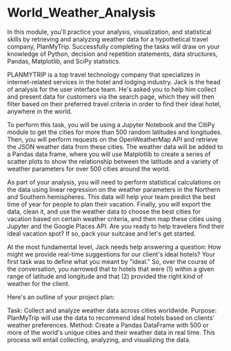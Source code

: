 # World_Weather_Analysis

In this module, you'll practice your analysis, visualization, and statistical skills by retrieving and analyzing weather data for a hypothetical travel company, PlanMyTrip. Successfully completing the tasks will draw on your knowledge of Python, decision and repetition statements, data structures, Pandas, Matplotlib, and SciPy statistics.


PLANMYTRIP is a top travel technology company that specializes in internet-related services in the hotel and lodging industry. Jack is the head of analysis for the user interface team. He's asked you to help him collect and present data for customers via the search page, which they will then filter based on their preferred travel criteria in order to find their ideal hotel, anywhere in the world.

To perform this task, you will be using a Jupyter Notebook and the CitiPy module to get the cities for more than 500 random latitudes and longitudes. Then, you will perform requests on the OpenWeatherMap API and retrieve the JSON weather data from these cities. The weather data will be added to a Pandas data frame, where you will use Matplotlib to create a series of scatter plots to show the relationship between the latitude and a variety of weather parameters for over 500 cities around the world.

As part of your analysis, you will need to perform statistical calculations on the data using linear regression on the weather parameters in the Northern and Southern hemispheres. This data will help your team predict the best time of year for people to plan their vacation. Finally, you will export the data, clean it, and use the weather data to choose the best cities for vacation based on certain weather criteria, and then map these cities using Jupyter and the Google Places API. Are you ready to help travelers find their ideal vacation spot? If so, pack your suitcase and let's get started.



At the most fundamental level, Jack needs help answering a question: How might we provide real-time suggestions for our client's ideal hotels? Your first task was to define what you meant by "ideal." So, over the course of the conversation, you narrowed that to hotels that were (1) within a given range of latitude and longitude and that (2) provided the right kind of weather for the client.


Here's an outline of your project plan:

Task: Collect and analyze weather data across cities worldwide.
Purpose: PlanMyTrip will use the data to recommend ideal hotels based on clients' weather preferences.
Method: Create a Pandas DataFrame with 500 or more of the world's unique cities and their weather data in real time. This process will entail collecting, analyzing, and visualizing the data.
